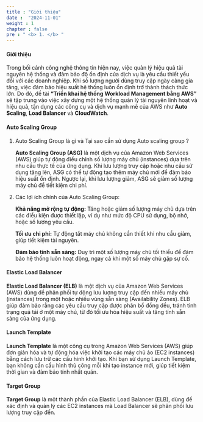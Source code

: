 ```yaml
---
title : "Giới thiệu"
date :  "2024-11-01" 
weight : 1 
chapter : false
pre : " <b> 1. </b> "
---
```

#### Giới thiệu

Trong bối cảnh công nghệ thông tin hiện nay, việc quản lý hiệu quả tài nguyên hệ thống và đảm bảo độ ổn định của dịch vụ là yêu cầu thiết yếu đối với các doanh nghiệp. Khi số lượng người dùng truy cập ngày càng gia tăng, việc đảm bảo hiệu suất hệ thống luôn ổn định trở thành thách thức lớn. Do đó, đề tài **“Triển khai hệ thống Workload Management bằng AWS”** sẽ tập trung vào việc xây dựng một hệ thống quản lý tài nguyên linh hoạt và hiệu quả, tận dụng các công cụ và dịch vụ mạnh mẽ của AWS như **Auto Scaling**, **Load Balancer** và **CloudWatch**.

#### Auto Scaling Group

1. Auto Scaling Group là gì và Tại sao cần sử dụng Auto scaling group ?
   
   **Auto Scaling Group (ASG)** là một dịch vụ của Amazon Web Services (AWS) giúp tự động điều chỉnh số lượng máy chủ (instances) dựa trên nhu cầu thực tế của ứng dụng. Khi lưu lượng truy cập hoặc nhu cầu sử dụng tăng lên, ASG có thể tự động tạo thêm máy chủ mới để đảm bảo hiệu suất ổn định. Ngược lại, khi lưu lượng giảm, ASG sẽ giảm số lượng máy chủ để tiết kiệm chi phí.

2. Các lợi ích chính của Auto Scaling Group:
   
    **Khả năng mở rộng tự động:** Tăng hoặc giảm số lượng máy chủ dựa trên các điều kiện được thiết lập, ví dụ như mức độ CPU sử dụng, bộ nhớ, hoặc số lượng yêu cầu.

    **Tối ưu chi phí:** Tự động tắt máy chủ không cần thiết khi nhu cầu giảm, giúp tiết kiệm tài nguyên.

    **Đảm bảo tính sẵn sàng:** Duy trì một số lượng máy chủ tối thiểu để đảm bảo hệ thống luôn hoạt động, ngay cả khi một số máy chủ gặp sự cố.

#### Elastic Load Balancer

**Elastic Load Balancer (ELB)** là một dịch vụ của Amazon Web Services (AWS) dùng để phân phối tự động lưu lượng truy cập đến nhiều máy chủ (instances) trong một hoặc nhiều vùng sẵn sàng (Availability Zones). ELB giúp đảm bảo rằng các yêu cầu truy cập được phân bổ đồng đều, tránh tình trạng quá tải ở một máy chủ, từ đó tối ưu hóa hiệu suất và tăng tính sẵn sàng của ứng dụng.

#### Launch Template

**Launch Template** là một công cụ trong Amazon Web Services (AWS) giúp đơn giản hóa và tự động hóa việc khởi tạo các máy chủ ảo (EC2 instances) bằng cách lưu trữ các cấu hình khởi tạo. Khi bạn sử dụng Launch Template, bạn không cần cấu hình thủ công mỗi khi tạo instance mới, giúp tiết kiệm thời gian và đảm bảo tính nhất quán.

#### Target Group

**Target Group** là một thành phần của Elastic Load Balancer (ELB), dùng để xác định và quản lý các EC2 instances mà Load Balancer sẽ phân phối lưu lượng truy cập đến.